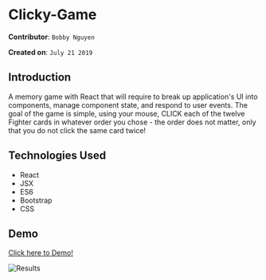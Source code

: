 # Clicky-Game

**Contributor**: `Bobby Nguyen`

**Created on**: `July 21 2019`

## Introduction
A memory game with React that will require to break up application's UI into components, manage component state, and respond to user events. The goal of the game is simple, using your mouse, CLICK each of the twelve Fighter cards in whatever order you chose - the order does not matter, only that you do not click the same card twice!

## Technologies Used
- React
- JSX
- ES6
- Bootstrap
- CSS

## Demo
[Click here to Demo!](https://secure-inlet-08487.herokuapp.com)

![Results](/public/click.png)

